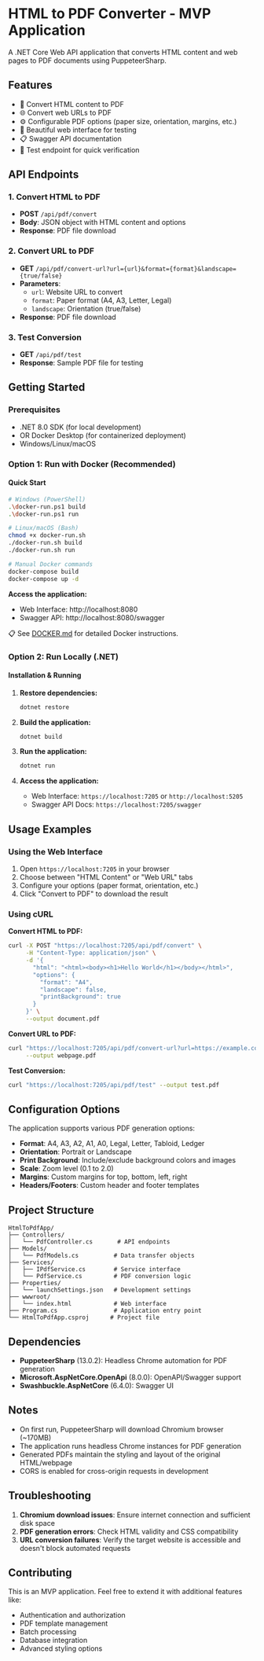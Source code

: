 # HTML to PDF Converter - MVP Application

A .NET Core Web API application that converts HTML content and web pages to PDF documents using PuppeteerSharp.

## Features

- 🔄 Convert HTML content to PDF
- 🌐 Convert web URLs to PDF
- ⚙️ Configurable PDF options (paper size, orientation, margins, etc.)
- 🎨 Beautiful web interface for testing
- 📋 Swagger API documentation
- 🧪 Test endpoint for quick verification

## API Endpoints

### 1. Convert HTML to PDF
- **POST** `/api/pdf/convert`
- **Body**: JSON object with HTML content and options
- **Response**: PDF file download

### 2. Convert URL to PDF
- **GET** `/api/pdf/convert-url?url={url}&format={format}&landscape={true/false}`
- **Parameters**: 
  - `url`: Website URL to convert
  - `format`: Paper format (A4, A3, Letter, Legal)
  - `landscape`: Orientation (true/false)
- **Response**: PDF file download

### 3. Test Conversion
- **GET** `/api/pdf/test`
- **Response**: Sample PDF file for testing

## Getting Started

### Prerequisites
- .NET 8.0 SDK (for local development)
- OR Docker Desktop (for containerized deployment)
- Windows/Linux/macOS

### Option 1: Run with Docker (Recommended)

#### Quick Start
```bash
# Windows (PowerShell)
.\docker-run.ps1 build
.\docker-run.ps1 run

# Linux/macOS (Bash)
chmod +x docker-run.sh
./docker-run.sh build
./docker-run.sh run

# Manual Docker commands
docker-compose build
docker-compose up -d
```

**Access the application:**
- Web Interface: http://localhost:8080
- Swagger API: http://localhost:8080/swagger

📋 See [DOCKER.md](DOCKER.md) for detailed Docker instructions.

### Option 2: Run Locally (.NET)

#### Installation & Running

1. **Restore dependencies:**
   ```bash
   dotnet restore
   ```

2. **Build the application:**
   ```bash
   dotnet build
   ```

3. **Run the application:**
   ```bash
   dotnet run
   ```

4. **Access the application:**
   - Web Interface: `https://localhost:7205` or `http://localhost:5205`
   - Swagger API Docs: `https://localhost:7205/swagger`

## Usage Examples

### Using the Web Interface
1. Open `https://localhost:7205` in your browser
2. Choose between "HTML Content" or "Web URL" tabs
3. Configure your options (paper format, orientation, etc.)
4. Click "Convert to PDF" to download the result

### Using cURL

**Convert HTML to PDF:**
```bash
curl -X POST "https://localhost:7205/api/pdf/convert" \
     -H "Content-Type: application/json" \
     -d '{
       "html": "<html><body><h1>Hello World</h1></body></html>",
       "options": {
         "format": "A4",
         "landscape": false,
         "printBackground": true
       }
     }' \
     --output document.pdf
```

**Convert URL to PDF:**
```bash
curl "https://localhost:7205/api/pdf/convert-url?url=https://example.com&format=A4&landscape=false" \
     --output webpage.pdf
```

**Test Conversion:**
```bash
curl "https://localhost:7205/api/pdf/test" --output test.pdf
```

## Configuration Options

The application supports various PDF generation options:

- **Format**: A4, A3, A2, A1, A0, Legal, Letter, Tabloid, Ledger
- **Orientation**: Portrait or Landscape
- **Print Background**: Include/exclude background colors and images
- **Scale**: Zoom level (0.1 to 2.0)
- **Margins**: Custom margins for top, bottom, left, right
- **Headers/Footers**: Custom header and footer templates

## Project Structure

```
HtmlToPdfApp/
├── Controllers/
│   └── PdfController.cs       # API endpoints
├── Models/
│   └── PdfModels.cs          # Data transfer objects
├── Services/
│   ├── IPdfService.cs        # Service interface
│   └── PdfService.cs         # PDF conversion logic
├── Properties/
│   └── launchSettings.json   # Development settings
├── wwwroot/
│   └── index.html            # Web interface
├── Program.cs                # Application entry point
└── HtmlToPdfApp.csproj      # Project file
```

## Dependencies

- **PuppeteerSharp** (13.0.2): Headless Chrome automation for PDF generation
- **Microsoft.AspNetCore.OpenApi** (8.0.0): OpenAPI/Swagger support
- **Swashbuckle.AspNetCore** (6.4.0): Swagger UI

## Notes

- On first run, PuppeteerSharp will download Chromium browser (~170MB)
- The application runs headless Chrome instances for PDF generation
- Generated PDFs maintain the styling and layout of the original HTML/webpage
- CORS is enabled for cross-origin requests in development

## Troubleshooting

1. **Chromium download issues**: Ensure internet connection and sufficient disk space
2. **PDF generation errors**: Check HTML validity and CSS compatibility
3. **URL conversion failures**: Verify the target website is accessible and doesn't block automated requests

## Contributing

This is an MVP application. Feel free to extend it with additional features like:
- Authentication and authorization
- PDF template management
- Batch processing
- Database integration
- Advanced styling options
